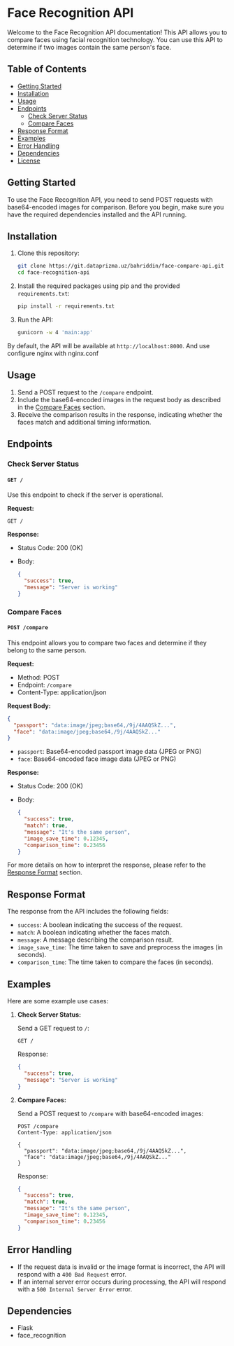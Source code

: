 # Face Recognition API

Welcome to the Face Recognition API documentation! This API allows you to compare faces using facial recognition technology. You can use this API to determine if two images contain the same person's face.

## Table of Contents

- [Getting Started](#getting-started)
- [Installation](#installation)
- [Usage](#usage)
- [Endpoints](#endpoints)
  - [Check Server Status](#check-server-status)
  - [Compare Faces](#compare-faces)
- [Response Format](#response-format)
- [Examples](#examples)
- [Error Handling](#error-handling)
- [Dependencies](#dependencies)
- [License](#license)

## Getting Started

To use the Face Recognition API, you need to send POST requests with base64-encoded images for comparison. Before you begin, make sure you have the required dependencies installed and the API running.

## Installation

1. Clone this repository:

   ```bash
   git clone https://git.dataprizma.uz/bahriddin/face-compare-api.git
   cd face-recognition-api
   ```

2. Install the required packages using pip and the provided `requirements.txt`:

   ```bash
   pip install -r requirements.txt
   ```

3. Run the API:

   ```bash
   gunicorn -w 4 'main:app'
   ```

By default, the API will be available at `http://localhost:8000`.
And use configure nginx with nginx.conf 

## Usage

1. Send a POST request to the `/compare` endpoint.
2. Include the base64-encoded images in the request body as described in the [Compare Faces](#compare-faces) section.
3. Receive the comparison results in the response, indicating whether the faces match and additional timing information.

## Endpoints

### Check Server Status

#### `GET /`

Use this endpoint to check if the server is operational.

**Request:**

```http
GET /
```

**Response:**

- Status Code: 200 (OK)
- Body:

  ```json
  {
    "success": true,
    "message": "Server is working"
  }
  ```

### Compare Faces

#### `POST /compare`

This endpoint allows you to compare two faces and determine if they belong to the same person.

**Request:**

- Method: POST
- Endpoint: `/compare`
- Content-Type: application/json

**Request Body:**

```json
{
  "passport": "data:image/jpeg;base64,/9j/4AAQSkZ...",
  "face": "data:image/jpeg;base64,/9j/4AAQSkZ..."
}
```

- `passport`: Base64-encoded passport image data (JPEG or PNG)
- `face`: Base64-encoded face image data (JPEG or PNG)

**Response:**

- Status Code: 200 (OK)
- Body:

  ```json
  {
    "success": true,
    "match": true,
    "message": "It's the same person",
    "image_save_time": 0.12345,
    "comparison_time": 0.23456
  }
  ```

For more details on how to interpret the response, please refer to the [Response Format](#response-format) section.

## Response Format

The response from the API includes the following fields:

- `success`: A boolean indicating the success of the request.
- `match`: A boolean indicating whether the faces match.
- `message`: A message describing the comparison result.
- `image_save_time`: The time taken to save and preprocess the images (in seconds).
- `comparison_time`: The time taken to compare the faces (in seconds).

## Examples

Here are some example use cases:

1. **Check Server Status:**

   Send a GET request to `/`:

   ```http
   GET /
   ```

   Response:

   ```json
   {
     "success": true,
     "message": "Server is working"
   }
   ```

2. **Compare Faces:**

   Send a POST request to `/compare` with base64-encoded images:

   ```http
   POST /compare
   Content-Type: application/json

   {
     "passport": "data:image/jpeg;base64,/9j/4AAQSkZ...",
     "face": "data:image/jpeg;base64,/9j/4AAQSkZ..."
   }
   ```

   Response:

   ```json
   {
     "success": true,
     "match": true,
     "message": "It's the same person",
     "image_save_time": 0.12345,
     "comparison_time": 0.23456
   }
   ```

## Error Handling

- If the request data is invalid or the image format is incorrect, the API will respond with a `400 Bad Request` error.
- If an internal server error occurs during processing, the API will respond with a `500 Internal Server Error` error.

## Dependencies

- Flask
- face_recognition
